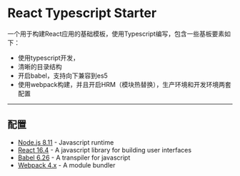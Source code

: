 
# React Typescript Starter

一个用于构建React应用的基础模板，使用Typescript编写，包含一些基板要素如下：

* 使用typescript开发，
* 清晰的目录结构
* 开启babel，支持向下兼容到es5
* 使用webpack构建，并且开启HRM（模块热替换），生产环境和开发环境两套配置

---

## 配置

* [Node.js 8.11](https://nodejs.org/en/) - Javascript runtime
* [React 16.4](https://reactjs.org/) - A javascript library for building user interfaces
* [Babel 6.26](https://babeljs.io/) - A transpiler for javascript
* [Webpack 4.x](https://webpack.js.org/) - A module bundler











